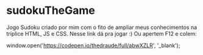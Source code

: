 # sudokuTheGame

Jogo Sudoku criado por mim com o fito de ampliar meus conhecimentos na tríplice HTML, JS e CSS.
Nesse link dá pra jogar :)
Ou apertem F12 e colem:

window.open('https://codepen.io/thedraude/full/abwXZLR', '_blank');

